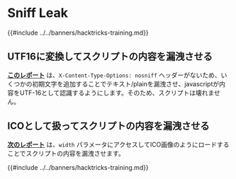 # Sniff Leak

{{#include ../../banners/hacktricks-training.md}}

## UTF16に変換してスクリプトの内容を漏洩させる

[**このレポート**](https://blog.huli.tw/2022/08/01/en/uiuctf-2022-writeup/#modernism21-solves) は、`X-Content-Type-Options: nosniff` ヘッダーがないため、いくつかの初期文字を追加することでテキスト/plainを漏洩させ、javascriptが内容をUTF-16として認識するようにします。そのため、スクリプトは壊れません。

## ICOとして扱ってスクリプトの内容を漏洩させる

[**次のレポート**](https://blog.huli.tw/2022/08/01/en/uiuctf-2022-writeup/#precisionism3-solves) は、`width` パラメータにアクセスしてICO画像のようにロードすることでスクリプトの内容を漏洩させます。

{{#include ../../banners/hacktricks-training.md}}
